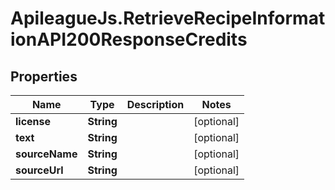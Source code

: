 # ApileagueJs.RetrieveRecipeInformationAPI200ResponseCredits

## Properties

Name | Type | Description | Notes
------------ | ------------- | ------------- | -------------
**license** | **String** |  | [optional] 
**text** | **String** |  | [optional] 
**sourceName** | **String** |  | [optional] 
**sourceUrl** | **String** |  | [optional] 


